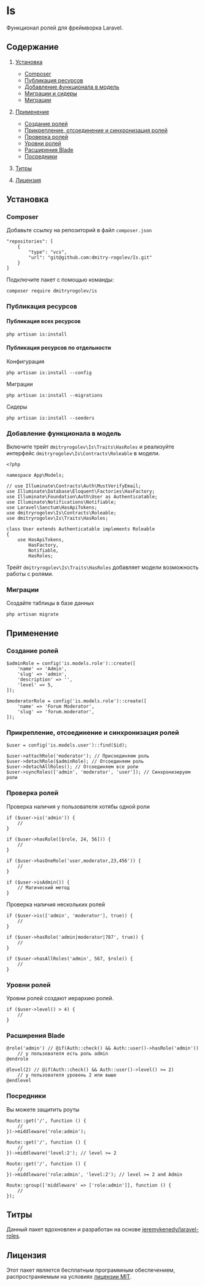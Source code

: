 # Is

Функционал ролей для фреймворка Laravel.

## Содержание

1. [Установка](#установка)
    
    - [Composer](#composer) 
    - [Публикация ресурсов](#публикация-ресурсов)
    - [Добавление функционала в модель](#добавление-функционала-в-модель)
    - [Миграции и сидеры](#миграции-и-сидеры)
    - [Миграции](#миграции)

2. [Применение](#применение)

    - [Создание ролей](#создание-ролей)
    - [Прикрепление, отсоединение и синхронизация ролей](#прикрепление-отсоединение-и-синхронизация-ролей)
    - [Проверка ролей](#проверка-ролей)
    - [Уровни ролей](#уровни-ролей)
    - [Расширения Blade](#расширения-blade)
    - [Посредники](#посредники)

4. [Титры](#титры)
5. [Лицензия](#лицензия)

## Установка 

### Composer

Добавьте ссылку на репозиторий в файл `composer.json`

    "repositories": [
        {
            "type": "vcs",
            "url": "git@github.com:dmitry-rogolev/Is.git"
        }
    ]

Подключите пакет с помощью команды: 

    composer require dmitryrogolev/is

### Публикация ресурсов

#### Публикация всех ресурсов

    php artisan is:install 

#### Публикация ресурсов по отдельности

Конфигурация

    php artisan is:install --config

Миграции

    php artisan is:install --migrations

Сидеры 

    php artisan is:install --seeders

### Добавление функционала в модель

Включите трейт `dmitryrogolev\Is\Traits\HasRoles` и реализуйте интерфейс `dmitryrogolev\Is\Contracts\Roleable` в модели.

    <?php

    namespace App\Models;

    // use Illuminate\Contracts\Auth\MustVerifyEmail;
    use Illuminate\Database\Eloquent\Factories\HasFactory;
    use Illuminate\Foundation\Auth\User as Authenticatable;
    use Illuminate\Notifications\Notifiable;
    use Laravel\Sanctum\HasApiTokens;
    use dmitryrogolev\Is\Contracts\Roleable;
    use dmitryrogolev\Is\Traits\HasRoles;

    class User extends Authenticatable implements Roleable 
    {
        use HasApiTokens, 
            HasFactory, 
            Notifiable, 
            HasRoles;

Трейт `dmitryrogolev\Is\Traits\HasRoles` добавляет модели возможность работы с ролями.

### Миграции 

Создайте таблицы в базе данных

    php artisan migrate

## Применение

### Создание ролей 

    $adminRole = config('is.models.role')::create([
        'name' => 'Admin',
        'slug' => 'admin',
        'description' => '',
        'level' => 5,
    ]);

    $moderatorRole = config('is.models.role')::create([
        'name' => 'Forum Moderator',
        'slug' => 'forum.moderator',
    ]);

### Прикрепление, отсоединение и синхронизация ролей 

    $user = config('is.models.user')::find($id);

    $user->attachRole('moderator'); // Присоединяем роль
    $user->detachRole($adminRole); // Отсоединяем роль
    $user->detachAllRoles(); // Отсоединяем все роли
    $user->syncRoles(['admin', 'moderator', 'user']); // Синхронизируем роли

### Проверка ролей

Проверка наличия у пользователя хотябы одной роли

    if ($user->is('admin')) {
        // 
    }

    if ($user->hasRole([$role, 24, 56])) {
        // 
    }

    if ($user->hasOneRole('user,moderator,23,456')) {
        // 
    }

    if ($user->isAdmin()) {
        // Магический метод
    }

Проверка наличия нескольких ролей

    if ($user->is(['admin', 'moderator'], true)) {
        // 
    }

    if ($user->hasRole('admin|moderator|787', true)) {
        // 
    }

    if ($user->hasAllRoles('admin', 567, $role)) {
        // 
    }

### Уровни ролей

Уровни ролей создают иерархию ролей.

    if ($user->level() > 4) {
        //
    }

### Расширения Blade 

    @role('admin') // @if(Auth::check() && Auth::user()->hasRole('admin'))
        // у пользователя есть роль admin
    @endrole

    @level(2) // @if(Auth::check() && Auth::user()->level() >= 2)
        // у пользователя уровень 2 или выше
    @endlevel

### Посредники 

Вы можете защитить роуты

    Route::get('/', function () {
        //
    })->middleware('role:admin');

    Route::get('/', function () {
        //
    })->middleware('level:2'); // level >= 2

    Route::get('/', function () {
        //
    })->middleware('role:admin', 'level:2'); // level >= 2 and Admin

    Route::group(['middleware' => ['role:admin']], function () {
        //
    });

## Титры

Данный пакет вдохновлен и разработан на основе [jeremykenedy/laravel-roles](https://github.com/jeremykenedy/laravel-roles).

## Лицензия 

Этот пакет является бесплатным программным обеспечением, распространяемым на условиях [лицензии MIT](./LICENSE).